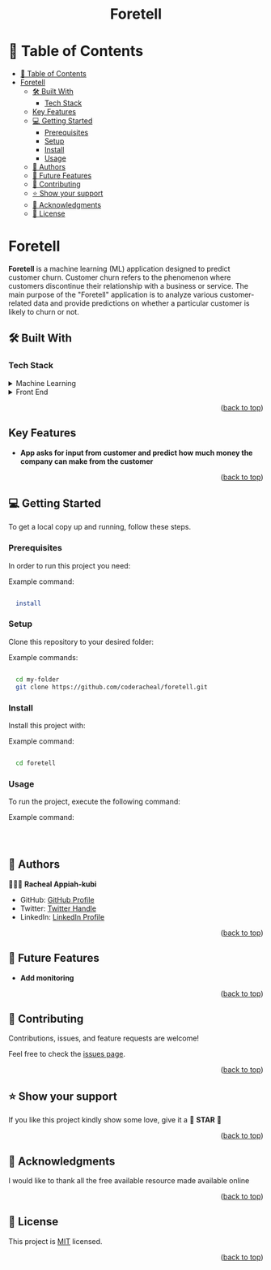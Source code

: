 <a name="readme-top"></a>

<div align="center">
  <h1><b>Foretell</b></h1>
</div>

<!-- TABLE OF CONTENTS -->

# 📗 Table of Contents

- [📗 Table of Contents](#-table-of-contents)
- [Foretell ](#foretell-)
  - [🛠 Built With ](#-built-with-)
    - [Tech Stack ](#tech-stack-)
  - [Key Features ](#key-features-)
  - [💻 Getting Started ](#-getting-started-)
    - [Prerequisites](#prerequisites)
    - [Setup](#setup)
    - [Install](#install)
    - [Usage](#usage)
  - [👥 Authors ](#-authors-)
  - [🔭 Future Features ](#-future-features-)
  - [🤝 Contributing ](#-contributing-)
  - [⭐️ Show your support ](#️-show-your-support-)
  - [🙏 Acknowledgments ](#-acknowledgments-)
  - [📝 License ](#-license-)

<!-- PROJECT DESCRIPTION -->

# Foretell <a name="about-project"></a>

**Foretell** is a machine learning (ML) application designed to predict customer churn. Customer churn refers to the phenomenon where customers discontinue their relationship with a business or service. The main purpose of the "Foretell" application is to analyze various customer-related data and provide predictions on whether a particular customer is likely to churn or not.


## 🛠 Built With <a name="built-with"></a>

### Tech Stack <a name="tech-stack"></a>

<details>
  <summary>Machine Learning</summary>
  <ul>
    <li><a href="https://rubyonrails.org/">Sk Learn</a></li>
  </ul>
</details>

<details>
<summary>Front End</summary>
  <ul>
    <li><a href="https://www.postgresql.org/">Gradio</a></li>
  </ul>
</details>

<p align="right">(<a href="#readme-top">back to top</a>)</p>
<!-- Features -->

## Key Features <a name="key-features"></a>

- **App asks for input from customer and predict how much money the company can make from the customer**


<p align="right">(<a href="#readme-top">back to top</a>)</p>

<!-- GETTING STARTED -->

## 💻 Getting Started <a name="getting-started"></a>


To get a local copy up and running, follow these steps.

### Prerequisites

In order to run this project you need:

Example command:

```sh

  install 

```

### Setup

Clone this repository to your desired folder:

Example commands:

```sh

  cd my-folder
  git clone https://github.com/coderacheal/foretell.git

```

### Install

Install this project with:

Example command:

```sh

  cd foretell


```

### Usage

To run the project, execute the following command:

Example command:

```sh

   

```

## 👥 Authors <a name="authors"></a>

🕵🏽‍♀️ **Racheal Appiah-kubi**

- GitHub: [GitHub Profile](https://github.com/coderacheal)
- Twitter: [Twitter Handle](https://twitter.com/racheal_kubi)
- LinkedIn: [LinkedIn Profile](https://www.linkedin.com/in/racheal-appiah-kubi/)

<p align="right">(<a href="#readme-top">back to top</a>)</p>

<!-- FUTURE FEATURES -->

## 🔭 Future Features <a name="future-features"></a>


- **Add monitoring**


<p align="right">(<a href="#readme-top">back to top</a>)</p>

<!-- CONTRIBUTING -->

## 🤝 Contributing <a name="contributing"></a>

Contributions, issues, and feature requests are welcome!

Feel free to check the [issues page](../../issues/).

<p align="right">(<a href="#readme-top">back to top</a>)</p>

<!-- SUPPORT -->

## ⭐️ Show your support <a name="support"></a>

If you like this project kindly show some love, give it a 🌟 **STAR** 🌟

<p align="right">(<a href="#readme-top">back to top</a>)</p>

<!-- ACKNOWLEDGEMENTS -->

## 🙏 Acknowledgments <a name="acknowledgements"></a>

I would like to thank all the free available resource made available online

<p align="right">(<a href="#readme-top">back to top</a>)</p>

<!-- LICENSE -->

## 📝 License <a name="license"></a>

This project is [MIT](./LICENSE) licensed.

<p align="right">(<a href="#readme-top">back to top</a>)</p>
